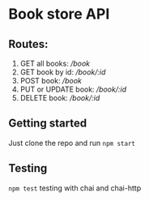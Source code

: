# Book store API
## Routes:
1. GET all books: */book*
2. GET book by id: */book/:id*
2. POST book: */book*
2. PUT or UPDATE book: */book/:id*
3. DELETE book: */book/:id*
## Getting started 
Just clone the repo and run `npm start`
## Testing 
`npm test` testing with chai and chai-http
